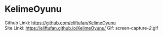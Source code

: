# KelimeOyunu
 Github Linki: https://github.com/eliftufan/KelimeOyunu<br>
 Site Linki: https://eliftufan.github.io/KelimeOyunu/
Gif: screen-capture-_2_.gif
